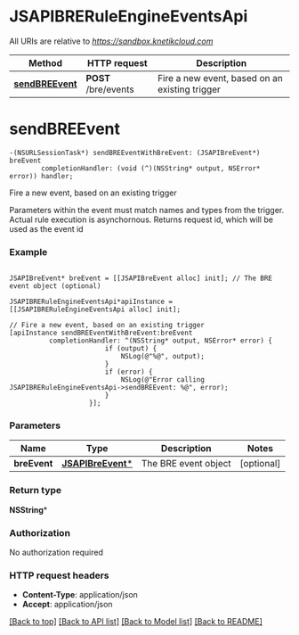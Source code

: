 # JSAPIBRERuleEngineEventsApi

All URIs are relative to *https://sandbox.knetikcloud.com*

Method | HTTP request | Description
------------- | ------------- | -------------
[**sendBREEvent**](JSAPIBRERuleEngineEventsApi.md#sendbreevent) | **POST** /bre/events | Fire a new event, based on an existing trigger


# **sendBREEvent**
```objc
-(NSURLSessionTask*) sendBREEventWithBreEvent: (JSAPIBreEvent*) breEvent
        completionHandler: (void (^)(NSString* output, NSError* error)) handler;
```

Fire a new event, based on an existing trigger

Parameters within the event must match names and types from the trigger. Actual rule execution is asynchornous.  Returns request id, which will be used as the event id

### Example 
```objc

JSAPIBreEvent* breEvent = [[JSAPIBreEvent alloc] init]; // The BRE event object (optional)

JSAPIBRERuleEngineEventsApi*apiInstance = [[JSAPIBRERuleEngineEventsApi alloc] init];

// Fire a new event, based on an existing trigger
[apiInstance sendBREEventWithBreEvent:breEvent
          completionHandler: ^(NSString* output, NSError* error) {
                        if (output) {
                            NSLog(@"%@", output);
                        }
                        if (error) {
                            NSLog(@"Error calling JSAPIBRERuleEngineEventsApi->sendBREEvent: %@", error);
                        }
                    }];
```

### Parameters

Name | Type | Description  | Notes
------------- | ------------- | ------------- | -------------
 **breEvent** | [**JSAPIBreEvent***](JSAPIBreEvent.md)| The BRE event object | [optional] 

### Return type

**NSString***

### Authorization

No authorization required

### HTTP request headers

 - **Content-Type**: application/json
 - **Accept**: application/json

[[Back to top]](#) [[Back to API list]](../README.md#documentation-for-api-endpoints) [[Back to Model list]](../README.md#documentation-for-models) [[Back to README]](../README.md)

